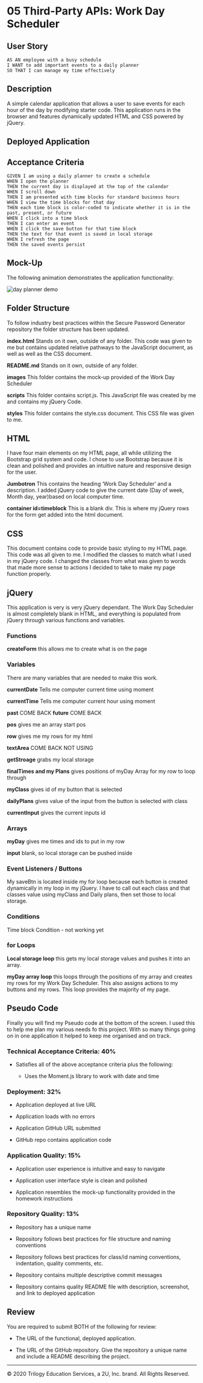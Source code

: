 # 05 Third-Party APIs: Work Day Scheduler

## User Story

```
AS AN employee with a busy schedule
I WANT to add important events to a daily planner
SO THAT I can manage my time effectively
```

## Description

A simple calendar application that allows a user to save events for each hour of the day by modifying starter code. This application runs in the browser and features dynamically updated HTML and CSS powered by jQuery.

## Deployed Application


## Acceptance Criteria

```
GIVEN I am using a daily planner to create a schedule
WHEN I open the planner
THEN the current day is displayed at the top of the calendar
WHEN I scroll down
THEN I am presented with time blocks for standard business hours
WHEN I view the time blocks for that day
THEN each time block is color-coded to indicate whether it is in the past, present, or future
WHEN I click into a time block
THEN I can enter an event
WHEN I click the save button for that time block
THEN the text for that event is saved in local storage
WHEN I refresh the page
THEN the saved events persist
```

## Mock-Up

The following animation demonstrates the application functionality:

![day planner demo](./images/05-third-party-apis-homework-demo.gif)


## Folder Structure

To follow industry best practices within the Secure Password Generator repository the folder structure has been updated.

**index.html** Stands on it own, outside of any folder. This code was given to me but contains updated relative pathways to the JavaScript document, as well as well as the CSS document. 

**README.md** Stands on it own, outside of any folder.

**images** This folder contains the mock-up provided of the Work Day Scheduler

**scripts** This folder contains script.js. This JavaScript file was created by me and contains my jQuery Code. 

**styles** This folder contains the style.css document. This CSS file was given to me. 

## HTML 

I have four main elements on my HTML page, all while utilizing the Bootstrap grid system and code. I chose to use Bootstrap because it is clean and polished and provides an intuitive nature and responsive design for the user. 

**Jumbotron** This contains the heading ‘Work Day Scheduler’ and a description. I added jQuery code to give the current date (Day of week, Month day, year)based on local computer time.  

**container id=timeblock** This is a blank div. This is where my jQuery rows for the form get added into the html document. 


## CSS 

This document contains code to provide basic styling to my HTML page. This code was all given to me. I modified the classes to match what I used in my jQuery code. I changed the classes from what was given to words that made more sense to actions I decided to take to make my page function properly.  


## jQuery

This application is very is very jQuery dependant. The Work Day Scheduler is almost completely blank in HTML, and everything is populated from jQuery through various functions and variables. 

### Functions

**createForm** this allows me to create what is on the page

### Variables 
There are many variables that are needed to make this work.

**currentDate** Tells me computer current time using moment

**currentTime** Tells me computer current hour using moment

**past** COME BACK
**future** COME BACK

**pos** gives me an array start pos

**row** gives me my rows for my html

**textArea** COME BACK NOT USING

**getStroage** grabs my local storage 

**finalTimes and my Plans** gives positions of myDay Array for my row to loop through 

**myClass** gives id of my button that is selected

**dailyPlans** gives value of the input from the button is selected with class 

**currentInput** gives the current inputs id

### Arrays 

**myDay** gives me times and ids to put in my row

**input** blank, so local storage can be pushed inside

### Event Listeners / Buttons 
My saveBtn is located inside my for loop because each button is created dynamically in my loop in my jQuery. I have to call out each class and that classes value using myClass and Daily plans, then set those to local storage.

### Conditions

Time block Condition - not working yet 

### for Loops

**Local storage loop**  this gets my local storage values and pushes it into an array.

**myDay array loop** this loops through the positions of my array and creates my rows for my Work Day Scheduler. This also assigns actions to my buttons and my rows. This loop provides the majority of my page. 

## Pseudo Code

Finally you will find my Pseudo code at the bottom of the screen.  I used this to help me plan my various needs fo this project. With so many things going on in one application it helped to keep me organised and on track. 







### Technical Acceptance Criteria: 40%

* Satisfies all of the above acceptance criteria plus the following:

  * Uses the Moment.js library to work with date and time

### Deployment: 32%

* Application deployed at live URL

* Application loads with no errors

* Application GitHub URL submitted

* GitHub repo contains application code

### Application Quality: 15%

* Application user experience is intuitive and easy to navigate

* Application user interface style is clean and polished

* Application resembles the mock-up functionality provided in the homework instructions

### Repository Quality: 13%

* Repository has a unique name

* Repository follows best practices for file structure and naming conventions

* Repository follows best practices for class/id naming conventions, indentation, quality comments, etc.

* Repository contains multiple descriptive commit messages

* Repository contains quality README file with description, screenshot, and link to deployed application


## Review

You are required to submit BOTH of the following for review:

* The URL of the functional, deployed application.

* The URL of the GitHub repository. Give the repository a unique name and include a README describing the project.

- - -
© 2020 Trilogy Education Services, a 2U, Inc. brand. All Rights Reserved.
